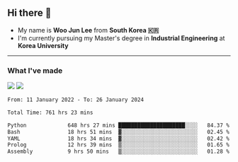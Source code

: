 ## Hi there 👋

- My name is **Woo Jun Lee** from **South Korea 🇰🇷**
- I'm currently pursuing my Master's degree in **Industrial Engineering** at **Korea University**

---

### What I've made

<a href="https://share.streamlit.io/tomtom1103/kuiai_hackathon_2022/main/JL_app.py"><img src="https://img.shields.io/badge/Journey Lee-161B22?style=for-the-badge&logo=streamlit&logoColor=FF4B4B"/></a> <a href="https://jeon-100.github.io/Dangzang/"><img src="https://img.shields.io/badge/당신을 위한 장학금, 당장!-161B22?style=for-the-badge&logo=react&logoColor=#61DAFB"/></a>

<!--START_SECTION:waka-->

```txt
From: 11 January 2022 - To: 26 January 2024

Total Time: 761 hrs 23 mins

Python             648 hrs 27 mins █████████████████████░░░░   84.37 %
Bash               18 hrs 51 mins  ▓░░░░░░░░░░░░░░░░░░░░░░░░   02.45 %
YAML               18 hrs 34 mins  ▓░░░░░░░░░░░░░░░░░░░░░░░░   02.42 %
Prolog             12 hrs 39 mins  ▒░░░░░░░░░░░░░░░░░░░░░░░░   01.65 %
Assembly           9 hrs 50 mins   ▒░░░░░░░░░░░░░░░░░░░░░░░░   01.28 %
```

<!--END_SECTION:waka-->
